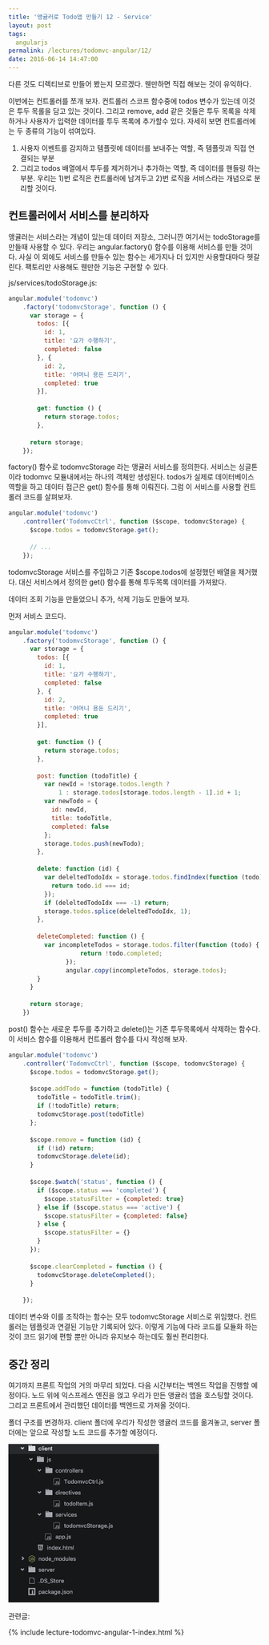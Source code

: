 ```yaml
---
title: '앵귤러로 Todo앱 만들기 12 - Service'
layout: post
tags:
  angularjs
permalink: /lectures/todomvc-angular/12/
date: 2016-06-14 14:47:00
---
```


다른 것도 디렉티브로 만들어 봤는지 모르겠다.
웬만하면 직접 해보는 것이 유익하다.

이번에는 컨트롤러를 쪼개 보자.
컨트롤러 스코프 함수중에 todos 변수가 있는데 이것은 투두 목롤을 담고 있는 것이다.
그리고 remove, add 같은 것들은 투두 목록을 삭제하거나 사용자가 입력한 데이터를 투두 목록에 추가할수 있다.
자세히 보면 컨트롤러에는 두 종류의 기능이 섞여있다.
1) 사용자 이벤트를 감지하고 템플릿에 데이터를 보내주는 역할, 즉 템플릿과 직접 연결되는 부분
2) 그리고 todos 배열에서 투두를 제거하거나 추가하는 역할, 즉 데이터를 핸들링 하는 부분.
우리는 1)번 로직은 컨트롤러에 남겨두고 2)번 로직을 서비스라는 개념으로 분리할 것이다.

## 컨트롤러에서 서비스를 분리하자

앵귤러는 서비스라는 개념이 있는데 데이터 저장소, 그러니깐 여기서는 todoStorage를 만들때 사용할 수 있다.
우리는 angular.factory() 함수를 이용해 서비스를 만들 것이다.
사실 이 외에도 서비스를 만들수 있는 함수는 세가지나 더 있지만 사용할대마다 헷갈린다.
팩토리만 사용해도 웬만한 기능은 구현할 수 있다.

js/services/todoStorage.js:

```javascript
angular.module('todomvc')
    .factory('todomvcStorage', function () {
      var storage = {
        todos: [{
          id: 1,
          title: '요가 수행하기',
          completed: false
        }, {
          id: 2,
          title: '어머니 용돈 드리기',
          completed: true
        }],

        get: function () {
          return storage.todos;
        },

      return storage;
    });
```

factory() 함수로 todomvcStorage 라는 앵귤러 서비스를 정의한다.
서비스는 싱글톤이라 todomvc 모듈내에서는 하나의 객체만 생성된다.
todos가 실제로 데이터베이스 역할을 하고 데이터 접근은 get() 함수를 통해 이뤄진다.
그럼 이 서비스를 사용할 컨트롤러 코드를 살펴보자.

```javascript
angular.module('todomvc')
    .controller('TodomvcCtrl', function ($scope, todomvcStorage) {
      $scope.todos = todomvcStorage.get();

      // ...
    });
```
todomvcStorage 서비스를 주입하고 기존 $scope.todos에 설정했던 배열을 제거했다.
대신 서비스에서 정의한 get() 함수를 통해 투두목록 데이터를 가져왔다.

데이터 조회 기능을 만들었으니 추가, 삭제 기능도 만들어 보자.

먼저 서비스 코드다.

```javascript
angular.module('todomvc')
    .factory('todomvcStorage', function () {
      var storage = {
        todos: [{
          id: 1,
          title: '요가 수행하기',
          completed: false
        }, {
          id: 2,
          title: '어머니 용돈 드리기',
          completed: true
        }],

        get: function () {
          return storage.todos;
        },

        post: function (todoTitle) {
          var newId = !storage.todos.length ?
              1 : storage.todos[storage.todos.length - 1].id + 1;
          var newTodo = {
            id: newId,
            title: todoTitle,
            completed: false
          };
          storage.todos.push(newTodo);
        },

        delete: function (id) {
          var deleltedTodoIdx = storage.todos.findIndex(function (todo) {
            return todo.id === id;
          });
          if (deleltedTodoIdx === -1) return;
          storage.todos.splice(deleltedTodoIdx, 1);
        },

        deleteCompleted: function () {
          var incompleteTodos = storage.todos.filter(function (todo) {
  					return !todo.completed;
  				});
  				angular.copy(incompleteTodos, storage.todos);
        }
      }

      return storage;
    })

```

post() 함수는 새로운 투두를 추가하고 delete()는 기존 투두목록에서 삭제하는 함수다.
이 서비스 함수를 이용해서 컨트롤러 함수를 다시 작성해 보자.


```javascript
angular.module('todomvc')
    .controller('TodomvcCtrl', function ($scope, todomvcStorage) {
      $scope.todos = todomvcStorage.get();

      $scope.addTodo = function (todoTitle) {
        todoTitle = todoTitle.trim();
        if (!todoTitle) return;
        todomvcStorage.post(todoTitle)
      };

      $scope.remove = function (id) {
        if (!id) return;
        todomvcStorage.delete(id);
      }

      $scope.$watch('status', function () {
        if ($scope.status === 'completed') {
          $scope.statusFilter = {completed: true}
        } else if ($scope.status === 'active') {
          $scope.statusFilter = {completed: false}
        } else {
          $scope.statusFilter = {}
        }
      });

      $scope.clearCompleted = function () {
        todomvcStorage.deleteCompleted();
      }

    });
```

데이터 변수와 이를 조작하는 함수는 모두 todomvcStorage 서비스로 위임했다.
컨트롤러는 템플릿과 연결된 기능만 기록되어 있다.
이렇게 기능에 다라 코드를 모듈화 하는 것이 코드 읽기에 편할 뿐만 아니라 유지보수 하는데도 훨씬 편리한다.

## 중간 정리

여기까지 프론트 작업의 거의 마무리 되었다.
다음 시간부터는 백엔드 작업을 진행할 예정이다.
노드 위에 익스프레스 엔진을 얹고 우리가 만든 앵귤러 앱을 호스팅할 것이다.
그리고 프론트에서 관리했던 데이터를 백엔드로 가져올 것이다.

폴더 구조를 변경하자.
client 폴더에 우리가 작성한 앵귤러 코드를 옮겨놓고,
server 폴더에는 앞으로 작성할 노드 코드를 추가할 예정이다.

![](/assets/imgs/2016/lecture-todomvc-angular-12-result1.png)



관련글:

{% include lecture-todomvc-angular-1-index.html %}
